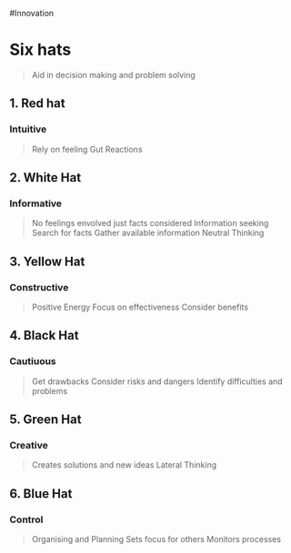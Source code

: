   #Innovation 
# Six hats
>Aid in decision making and problem solving
## 1. Red hat
### Intuitive
> Rely on feeling
> Gut Reactions

## 2. White Hat
### Informative
> No feelings envolved just facts considered
> Information seeking
> Search for facts
> Gather available information
> Neutral Thinking

## 3. Yellow Hat
### Constructive
> Positive Energy
> Focus on effectiveness
> Consider benefits

## 4. Black Hat
### Cautiuous
> Get drawbacks
> Consider risks and dangers
> Identify difficulties and problems

## 5. Green Hat
### Creative
> Creates solutions and new ideas
> Lateral Thinking

## 6. Blue Hat
### Control
> Organising and Planning
> Sets focus for others
> Monitors processes
